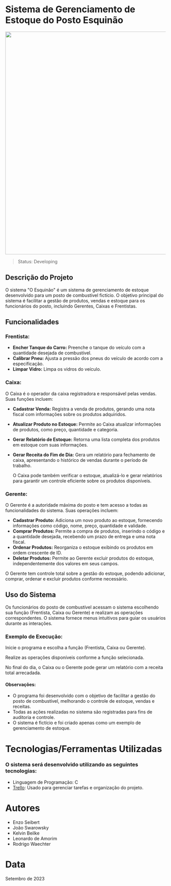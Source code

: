 
# Sistema de Gerenciamento de Estoque do Posto Esquinão
<div align="center">
<img src="https://github.com/RodrigoWaechter/PostoEsquinao/assets/128084451/e0e2232f-4745-460e-bb27-5525c08167a7" width="700px" />
</div>

>Status: Developing

## Descrição do Projeto
  O sistema "O Esquinão" é um sistema de gerenciamento de estoque desenvolvido para um posto de combustível fictício. O objetivo principal do sistema é facilitar a gestão de produtos, vendas e estoque para os funcionários do posto, incluindo Gerentes, Caixas e Frentistas.

## Funcionalidades
 ### Frentista:
 - **Encher Tanque do Carro:** Preenche o tanque do veículo com a quantidade desejada de combustível.
 - **Calibrar Pneu:** Ajusta a pressão dos pneus do veículo de acordo com a especificação.
 - **Limpar Vidro:** Limpa os vidros do veículo.

### Caixa:
 O Caixa é o operador da caixa registradora e responsável pelas vendas. Suas funções incluem:

- **Cadastrar Venda:** Registra a venda de produtos, gerando uma nota fiscal com informações sobre os produtos adquiridos.

- **Atualizar Produto no Estoque:** Permite ao Caixa atualizar informações de produtos, como preço, quantidade e categoria.

- **Gerar Relatório de Estoque:** Retorna uma lista completa dos produtos em estoque com suas informações.

- **Gerar Receita do Fim de Dia:** Gera um relatório para fechamento de caixa, apresentando o histórico de vendas durante o período de trabalho.
  
  O Caixa pode também verificar o estoque, atualizá-lo e gerar relatórios para garantir um controle eficiente sobre os produtos disponíveis.

### Gerente:
  O Gerente é a autoridade máxima do posto e tem acesso a todas as funcionalidades do sistema. Suas operações incluem:
  
- **Cadastrar Produto:** Adiciona um novo produto ao estoque, fornecendo informações como código, nome, preço, quantidade e validade.
- **Comprar Produtos:** Permite a compra de produtos, inserindo o código e a quantidade desejada, recebendo um prazo de entrega e uma nota fiscal.
- **Ordenar Produtos:** Reorganiza o estoque exibindo os produtos em ordem crescente de ID.
- **Deletar Produtos:** Permite ao Gerente excluir produtos do estoque, independentemente dos valores em seus campos.

O Gerente tem controle total sobre a gestão do estoque, podendo adicionar, comprar, ordenar e excluir produtos conforme necessário.
## Uso do Sistema
  Os funcionários do posto de combustível acessam o sistema escolhendo sua função (Frentista, Caixa ou Gerente) e realizam as operações correspondentes. O sistema fornece menus intuitivos para guiar os usuários durante as interações.

### Exemplo de Execução:
  Inicie o programa e escolha a função (Frentista, Caixa ou Gerente).
  
  Realize as operações disponíveis conforme a função selecionada.
  
  No final do dia, o Caixa ou o Gerente pode gerar um relatório com a receita total arrecadada.
#### Observações:
  - O programa foi desenvolvido com o objetivo de facilitar a gestão do posto de combustível, melhorando o controle de estoque, vendas e receitas.
  - Todas as ações realizadas no sistema são registradas para fins de auditoria e controle.
  - O sistema é fictício e foi criado apenas como um exemplo de gerenciamento de estoque.

# Tecnologias/Ferramentas Utilizadas
### O sistema será desenvolvido utilizando as seguintes tecnologias:
- Linguagem de Programação: C
- [Trello](https://trello.com/b/zuyIEfQr/o-esquin%C3%A3o-organiza%C3%A7%C3%A3o): Usado para gerenciar tarefas e organização do projeto.

# Autores
- Enzo Seibert
- João Swarowsky
- Kelvin Beilke
- Leonardo de Amorim
- Rodrigo Waechter

# Data
Setembro de 2023
